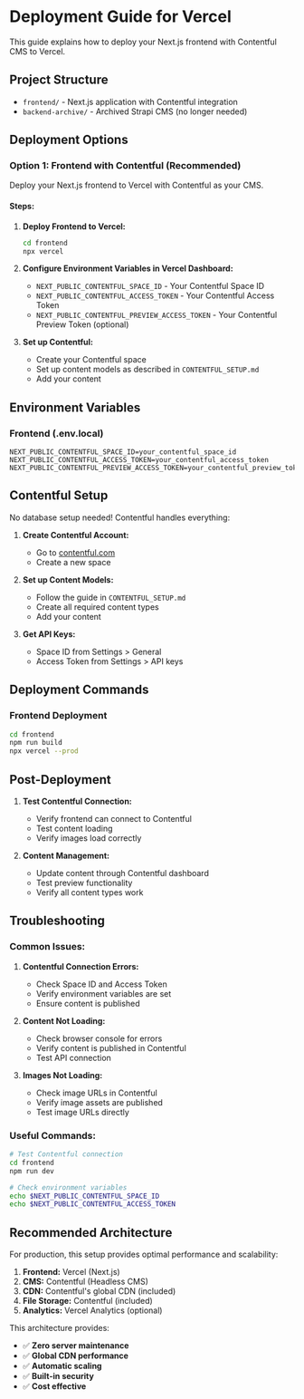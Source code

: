 # Deployment Guide for Vercel

This guide explains how to deploy your Next.js frontend with Contentful CMS to Vercel.

## Project Structure

- `frontend/` - Next.js application with Contentful integration
- `backend-archive/` - Archived Strapi CMS (no longer needed)

## Deployment Options

### Option 1: Frontend with Contentful (Recommended)

Deploy your Next.js frontend to Vercel with Contentful as your CMS.

#### Steps:

1. **Deploy Frontend to Vercel:**
   ```bash
   cd frontend
   npx vercel
   ```

2. **Configure Environment Variables in Vercel Dashboard:**
   - `NEXT_PUBLIC_CONTENTFUL_SPACE_ID` - Your Contentful Space ID
   - `NEXT_PUBLIC_CONTENTFUL_ACCESS_TOKEN` - Your Contentful Access Token
   - `NEXT_PUBLIC_CONTENTFUL_PREVIEW_ACCESS_TOKEN` - Your Contentful Preview Token (optional)

3. **Set up Contentful:**
   - Create your Contentful space
   - Set up content models as described in `CONTENTFUL_SETUP.md`
   - Add your content

## Environment Variables

### Frontend (.env.local)
```env
NEXT_PUBLIC_CONTENTFUL_SPACE_ID=your_contentful_space_id
NEXT_PUBLIC_CONTENTFUL_ACCESS_TOKEN=your_contentful_access_token
NEXT_PUBLIC_CONTENTFUL_PREVIEW_ACCESS_TOKEN=your_contentful_preview_token
```

## Contentful Setup

No database setup needed! Contentful handles everything:

1. **Create Contentful Account:**
   - Go to [contentful.com](https://contentful.com)
   - Create a new space

2. **Set up Content Models:**
   - Follow the guide in `CONTENTFUL_SETUP.md`
   - Create all required content types
   - Add your content

3. **Get API Keys:**
   - Space ID from Settings > General
   - Access Token from Settings > API keys

## Deployment Commands

### Frontend Deployment
```bash
cd frontend
npm run build
npx vercel --prod
```

## Post-Deployment

1. **Test Contentful Connection:**
   - Verify frontend can connect to Contentful
   - Test content loading
   - Verify images load correctly

2. **Content Management:**
   - Update content through Contentful dashboard
   - Test preview functionality
   - Verify all content types work

## Troubleshooting

### Common Issues:

1. **Contentful Connection Errors:**
   - Check Space ID and Access Token
   - Verify environment variables are set
   - Ensure content is published

2. **Content Not Loading:**
   - Check browser console for errors
   - Verify content is published in Contentful
   - Test API connection

3. **Images Not Loading:**
   - Check image URLs in Contentful
   - Verify image assets are published
   - Test image URLs directly

### Useful Commands:

```bash
# Test Contentful connection
cd frontend
npm run dev

# Check environment variables
echo $NEXT_PUBLIC_CONTENTFUL_SPACE_ID
echo $NEXT_PUBLIC_CONTENTFUL_ACCESS_TOKEN
```

## Recommended Architecture

For production, this setup provides optimal performance and scalability:

1. **Frontend:** Vercel (Next.js)
2. **CMS:** Contentful (Headless CMS)
3. **CDN:** Contentful's global CDN (included)
4. **File Storage:** Contentful (included)
5. **Analytics:** Vercel Analytics (optional)

This architecture provides:
- ✅ **Zero server maintenance**
- ✅ **Global CDN performance**
- ✅ **Automatic scaling**
- ✅ **Built-in security**
- ✅ **Cost effective**
